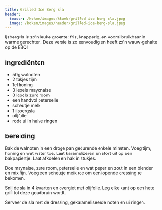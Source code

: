 ```yaml
---
title: Grilled Ice Berg sla
header:
  teaser: /koken/images/thumb/grilled-ice-berg-sla.jpeg
  image: /koken/images/header/grilled-ice-berg-sla.jpeg
---
```


Ijsbergsla is zo'n leuke groente: fris, knapperig, en vooral bruikbaar in warme gerechten. Deze versie is zo eenvoudig en heeft zo'n wauw-gehalte op de BBQ!

## ingrediënten

* 50g walnoten
* 2 takjes tijm
* 1el honing
* 3 lepels mayonaise
* 3 lepels zure room
* een handvol peterselie
* scheutje melk
* 1 ijsbergsla
* olijfolie
* rode ui in halve ringen

## bereiding

Bak de walnoten in een droge pan gedurende enkele minuten. Voeg tijm, honing en wat water toe. Laat karamelizeren en stort uit op een bakpapiertje. Laat afkoelen en hak in stukjes.

Doe maynaise, zure room, peterselie en wat peper en zout in een blender en mix fijn. Voeg een scheutje melk toe om een lopende dressing te bekomen.

Snij de sla in 4 kwarten en overgiet met olijfolie. Leg elke kant op een hete grill tot deze goudbruin wordt.

Serveer de sla met de dressing, gekarameliseerde noten en ui ringen.
